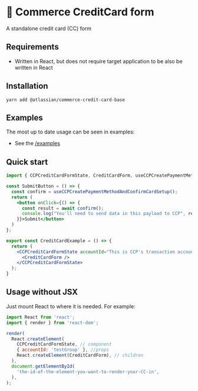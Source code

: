 # 💸 Commerce CreditCard form

A standalone credit card (CC) form

## Requirements

- Written in React, but does not require target application to be also be written in React

## Installation

```
yarn add @atlassian/commerce-credit-card-base
```

## Examples

The most up to date usage can be seen in examples:

- See the [/examples](./examples)

## Quick start

```jsx
import { CCPCreditCardFormState, CreditCardForm, useCCPCreatePaymentMethodAndConfirmCardSetup } from '@atlassian/commerce-credit-card-ccp';

const SubmitButton = () => {
  const confirm = useCCPCreatePaymentMethodAndConfirmCardSetup();
  return (
    <button onClick={() => {
      const result = await confirm();
      console.log("You'll need to send data in this payload to CCP", result);
    }}>Submit</button>
  )
};

export const CreditCardExample = () => {
  return (
    <CCPCreditCardFormState accountId="This is CCP's transaction account ID">
      <CreditCardForm />
    </CCPCreditCardFormState>
  );
}
```

## Usage without JSX

Just mount React to where it is needed. For example:

```jsx
import React from 'react';
import { render } from 'react-dom';

render(
  React.createElement(
    CCPCreditCardFormState, // component
    { accountId: 'testGroup' }, //props
    React.createElement(CreditCardForm), // children
  ),
  document.getElementById(
    'the-id-of-the-element-you-want-to-render-your-CC-in',
  ),
);
```
